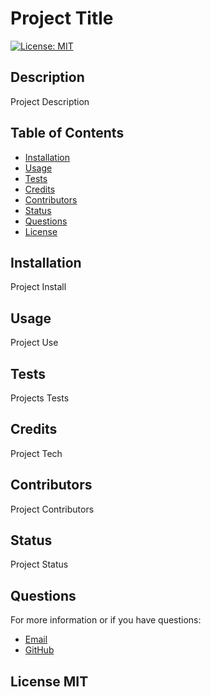 
#  Project Title   
  
[![License: MIT](https://img.shields.io/badge/License-MIT-yellow.svg)](https://opensource.org/licenses/MIT)
  
## Description
Project Description
  
## Table of Contents   


* [Installation](#installation)
* [Usage](#usage)
* [Tests](#tests)
* [Credits](#credits)
* [Contributors](#contributors)
* [Status](#status)
* [Questions](#questions)
* [License](#license)
  
## Installation 
Project Install
  
## Usage 
Project Use

## Tests 
Projects Tests
  
## Credits 
Project Tech

## Contributors 
Project Contributors

## Status
Project Status

## Questions
For more information or if you have questions:
* [Email](mailto:ProjectEmail)
* [GitHub](https://github.com/ProjectUsername)
  
## License MIT